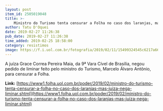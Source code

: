 ```yaml
---
layout: post
item_id: 2505019048
title: >-
    Ministro do Turismo tenta censurar a Folha no caso dos laranjas, mas juíza nega liminar
author: Tatu D'Oquei
date: 2019-02-27 11:26:38
pub_date: 2019-02-27 11:26:38
time_added: 2019-02-25 18:58:00
category: resistimos
image: https://f.i.uol.com.br/fotografia/2019/02/11/15499324545c6217a6639cd_1549932454_3x2_rt.jpg
---
```


A juíza Grace Correa Pereira Maia, da 9ª Vara Cível de Brasília, negou pedido de liminar feito pelo ministro do Turismo, Marcelo Álvaro Antônio, para censurar a Folha.

**Link:** [https://www1.folha.uol.com.br/poder/2019/02/ministro-do-turismo-tenta-censurar-a-folha-no-caso-dos-laranjas-mas-juiza-nega-liminar.shtml](https://www1.folha.uol.com.br/poder/2019/02/ministro-do-turismo-tenta-censurar-a-folha-no-caso-dos-laranjas-mas-juiza-nega-liminar.shtml)

